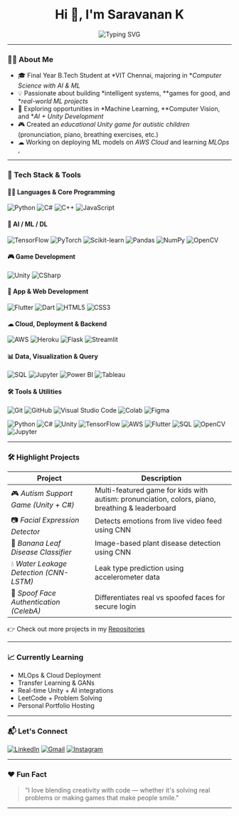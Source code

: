 <h1 align="center"> Hi 👋, I'm Saravanan K</h1>
<p align="center">
  <img src="https://readme-typing-svg.herokuapp.com?font=Fira+Code&size=20&pause=1000&color=00F7FF&center=true&vCenter=true&width=435&lines=AI+%7C+ML+%7C+Unity+Enthusiast;B.Tech+CSE+@+VIT+Chennai;Creative+Thinker+%7C+Tech+Explorer" alt="Typing SVG" />
</p>

---

### 👨‍💻 About Me

- 🎓 Final Year B.Tech Student at *VIT Chennai, majoring in **Computer Science with AI & ML*
- 💡 Passionate about building *intelligent systems, **games for good, and **real-world ML projects*
- 🚀 Exploring opportunities in *Machine Learning, **Computer Vision, and **AI + Unity Development*
- 🎮 Created an *educational Unity game for autistic children* (pronunciation, piano, breathing exercises, etc.)
- ☁ Working on deploying ML models on *AWS Cloud* and learning *MLOps* , 


---

### 🧠 Tech Stack & Tools

#### 👨‍💻 Languages & Core Programming
![Python](https://img.shields.io/badge/-Python-3776AB?style=for-the-badge&logo=python&logoColor=white)
![C#](https://img.shields.io/badge/-C%23-239120?style=for-the-badge&logo=c-sharp&logoColor=white)
![C++](https://img.shields.io/badge/-C++-00599C?style=for-the-badge&logo=c%2b%2b&logoColor=white)
![JavaScript](https://img.shields.io/badge/-JavaScript-F7DF1E?style=for-the-badge&logo=javascript&logoColor=black)

#### 🧠 AI / ML / DL
![TensorFlow](https://img.shields.io/badge/-TensorFlow-FF6F00?style=for-the-badge&logo=tensorflow&logoColor=white)
![PyTorch](https://img.shields.io/badge/-PyTorch-EE4C2C?style=for-the-badge&logo=pytorch&logoColor=white)
![Scikit-learn](https://img.shields.io/badge/-Scikit%20Learn-F7931E?style=for-the-badge&logo=scikit-learn&logoColor=white)
![Pandas](https://img.shields.io/badge/-Pandas-150458?style=for-the-badge&logo=pandas)
![NumPy](https://img.shields.io/badge/-NumPy-013243?style=for-the-badge&logo=numpy)
![OpenCV](https://img.shields.io/badge/-OpenCV-5C3EE8?style=for-the-badge&logo=opencv&logoColor=white)

#### 🎮 Game Development
![Unity](https://img.shields.io/badge/-Unity-100000?style=for-the-badge&logo=unity&logoColor=white)
![CSharp](https://img.shields.io/badge/-CSharp-239120?style=for-the-badge&logo=c-sharp&logoColor=white)

#### 📱 App & Web Development
![Flutter](https://img.shields.io/badge/-Flutter-02569B?style=for-the-badge&logo=flutter&logoColor=white)
![Dart](https://img.shields.io/badge/-Dart-0175C2?style=for-the-badge&logo=dart&logoColor=white)
![HTML5](https://img.shields.io/badge/-HTML5-E34F26?style=for-the-badge&logo=html5&logoColor=white)
![CSS3](https://img.shields.io/badge/-CSS3-1572B6?style=for-the-badge&logo=css3)

#### ☁ Cloud, Deployment & Backend
![AWS](https://img.shields.io/badge/-AWS-232F3E?style=for-the-badge&logo=amazonaws&logoColor=white)
![Heroku](https://img.shields.io/badge/-Heroku-430098?style=for-the-badge&logo=heroku&logoColor=white)
![Flask](https://img.shields.io/badge/-Flask-000000?style=for-the-badge&logo=flask&logoColor=white)
![Streamlit](https://img.shields.io/badge/-Streamlit-FF4B4B?style=for-the-badge&logo=streamlit&logoColor=white)

#### 📊 Data, Visualization & Query
![SQL](https://img.shields.io/badge/-SQL-336791?style=for-the-badge&logo=postgresql&logoColor=white)
![Jupyter](https://img.shields.io/badge/-Jupyter-F37626?style=for-the-badge&logo=jupyter&logoColor=white)
![Power BI](https://img.shields.io/badge/-PowerBI-F2C811?style=for-the-badge&logo=powerbi&logoColor=black)
![Tableau](https://img.shields.io/badge/-Tableau-E97627?style=for-the-badge&logo=tableau&logoColor=white)

#### 🛠 Tools & Utilities
![Git](https://img.shields.io/badge/-Git-F05032?style=for-the-badge&logo=git&logoColor=white)
![GitHub](https://img.shields.io/badge/-GitHub-181717?style=for-the-badge&logo=github)
![Visual Studio Code](https://img.shields.io/badge/-VSCode-007ACC?style=for-the-badge&logo=visual-studio-code)
![Colab](https://img.shields.io/badge/-Google%20Colab-F9AB00?style=for-the-badge&logo=google-colab&logoColor=black)
![Figma](https://img.shields.io/badge/-Figma-F24E1E?style=for-the-badge&logo=figma&logoColor=white)

![Python](https://img.shields.io/badge/Python-3776AB?style=for-the-badge&logo=python&logoColor=white)
![C#](https://img.shields.io/badge/C%23-239120?style=for-the-badge&logo=c-sharp&logoColor=white)
![Unity](https://img.shields.io/badge/Unity-100000?style=for-the-badge&logo=unity&logoColor=white)
![TensorFlow](https://img.shields.io/badge/TensorFlow-FF6F00?style=for-the-badge&logo=tensorflow&logoColor=white)
![AWS](https://img.shields.io/badge/AWS-232F3E?style=for-the-badge&logo=amazonaws&logoColor=white)
![Flutter](https://img.shields.io/badge/Flutter-02569B?style=for-the-badge&logo=flutter&logoColor=white)
![SQL](https://img.shields.io/badge/SQL-336791?style=for-the-badge&logo=postgresql&logoColor=white)
![OpenCV](https://img.shields.io/badge/OpenCV-5C3EE8?style=for-the-badge&logo=opencv&logoColor=white)
![Jupyter](https://img.shields.io/badge/Jupyter-F37626?style=for-the-badge&logo=jupyter&logoColor=white)

---

### 🛠 Highlight Projects

| Project | Description |
|--------|-------------|
| 🎮 *Autism Support Game (Unity + C#)* | Multi-featured game for kids with autism: pronunciation, colors, piano, breathing & leaderboard |
| 📷 *Facial Expression Detector* | Detects emotions from live video feed using CNN |
| 🌿 *Banana Leaf Disease Classifier* | Image-based plant disease detection using CNN |
| 💧 *Water Leakage Detection (CNN-LSTM)* | Leak type prediction using accelerometer data |
| 🔐 *Spoof Face Authentication (CelebA)* | Differentiates real vs spoofed faces for secure login |


👉 Check out more projects in my [Repositories](https://github.com/SaRaVaNaN0504?tab=repositories)

---

### 📈 Currently Learning

- MLOps & Cloud Deployment  
- Transfer Learning & GANs  
- Real-time Unity + AI integrations  
- LeetCode + Problem Solving  
- Personal Portfolio Hosting

---

### 📬 Let's Connect

[![LinkedIn](https://img.shields.io/badge/-LinkedIn-0072b1?style=flat-square&logo=Linkedin&logoColor=white)](https://www.linkedin.com/in/YOUR-LINK/)
[![Gmail](https://img.shields.io/badge/-Mail-EA4335?style=flat-square&logo=Gmail&logoColor=white)](mailto:saro.05.11.04@gmail.com)
[![Instagram](https://img.shields.io/badge/-Instagram-E4405F?style=flat-square&logo=Instagram&logoColor=white)](https://www.instagram.com/saravanan.05?igsh=a3ZiZ2EzeTlsZXc=)

---

### ❤ Fun Fact

> "I love blending creativity with code — whether it's solving real problems or making games that make people smile."

---
